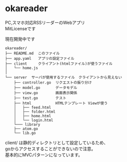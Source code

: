 okareader
=========

PC,スマホ対応RSSリーダーのWebアプリ  
MitLicenseです

現在開発中です  

	okareader/
	├── README.md  このファイル
	├── app.yaml   アプリの設定ファイル
	├── client     クライアント(htmlファイル)が使うファイル
	│   └── home.js
	│
	└── server  サーバが使用するファイル　クライアントから見えない
		├── controller.go  リクエストの振り分け
		├── model.go       データモデル
		├── view.go        画面表示関係
		├── test.go        テスト
		├── html           HTMLテンプレート Viewが使う
		│   ├── feed.html
		│   ├── folder.html
		│   ├── home.html
		│   └── login.html
		└─── library
		├── atom.go
		└── lib.go

client/ は静的ディレクトリとして設定しているため、  
goからアクセスすることができないので注意。  
基本的にMVCパターンになっています。  